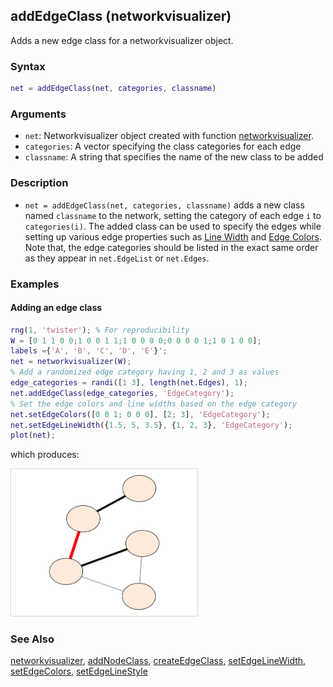 ## addEdgeClass (networkvisualizer)
Adds a new edge class for a networkvisualizer object.

### Syntax
```Matlab
net = addEdgeClass(net, categories, classname)
```

### Arguments
* ```net```: Networkvisualizer object created with function [networkvisualizer](networkvisualizer.md).
* ```categories```: A vector specifying the class categories for each edge
* ```classname```: A string that specifies the name of the new class to be added

### Description
* ```net = addEdgeClass(net, categories, classname)``` adds a new class named ```classname``` to the network, setting the category of each edge ```i``` to ```categories(i)```. The added class can be used to specify the edges while setting up various edge properties such as [Line Width](setEdgeLineWidth.md) and [Edge Colors](setEdgeColors.md). Note that, the edge categories should be listed in the exact same order as they appear in ```net.EdgeList``` or ```net.Edges```. 

### Examples

#### Adding an edge class

```Matlab
rng(1, 'twister'); % For reproducibility
W = [0 1 1 0 0;1 0 0 1 1;1 0 0 0 0;0 0 0 0 1;1 0 1 0 0];
labels ={'A', 'B', 'C', 'D', 'E'}';
net = networkvisualizer(W);
% Add a randomized edge category having 1, 2 and 3 as values
edge_categories = randi([1 3], length(net.Edges), 1);
net.addEdgeClass(edge_categories, 'EdgeCategory');
% Set the edge colors and line widths based on the edge category
net.setEdgeColors([0 0 1; 0 0 0], [2; 3], 'EdgeCategory');
net.setEdgeLineWidth({1.5, 5, 3.5}, {1, 2, 3}, 'EdgeCategory');
plot(net);
```
which produces:

<img src="examples/addEdgeClass-1.png" width="300">


### See Also
[networkvisualizer](networkvisualizer.md), [addNodeClass](addNodeClass.md), [createEdgeClass](createEdgeClass.md), [setEdgeLineWidth](setEdgeLineWidth.md), [setEdgeColors](setEdgeColors.md), [setEdgeLineStyle](setEdgeLineStyle.md)
